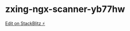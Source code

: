 # zxing-ngx-scanner-yb77hw

[Edit on StackBlitz ⚡️](https://stackblitz.com/edit/zxing-ngx-scanner-yb77hw)